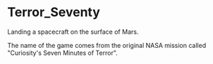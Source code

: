 # Terror_Seventy
Landing a spacecraft on the surface of Mars.

The name of the game comes from the original NASA mission called "Curiosity's Seven Minutes of Terror".

